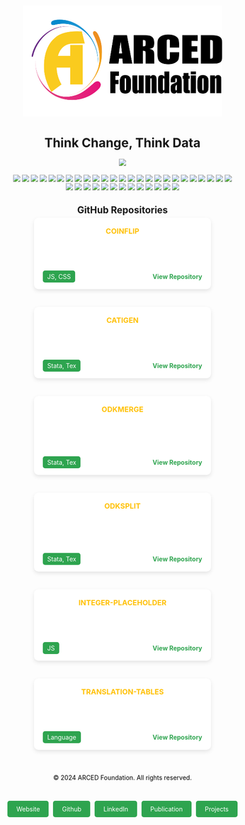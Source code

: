 <div align="center">
    <a href="https://github.com/mdyeates/my-portfolio">
      <img src="images/logo.png" alt="Logo" width="450" height="250">
    </a>
    <h1 align="center">Think Change, Think Data</h1>
   
  </div>
<div align="center">
<a href="https://github.com/ARCED-Foundation"><img src="https://img.shields.io/badge/GitHub-100000?style=for-the-badge&logo=github&logoColor=white"></a>
  
</div>

<br />

<div align="center">
<img src="https://img.shields.io/badge/VSCode-0078D4?style=for-the-badge&logo=visual%20studio%20code&logoColor=white">
<img src="https://img.shields.io/badge/Git-F05032?style=for-the-badge&logo=git&logoColor=white">
<img src="https://img.shields.io/badge/Python-3776AB?style=for-the-badge&logo=python&logoColor=white">
<img src="https://img.shields.io/badge/scikit_learn-F7931E?style=for-the-badge&logo=scikit-learn&logoColor=white">
<img src="https://img.shields.io/badge/HTML5-E34F26?style=for-the-badge&logo=html5&logoColor=white">
<img src="https://img.shields.io/badge/GNU%20Bash-4EAA25?style=for-the-badge&logo=GNU%20Bash&logoColor=white">
<img src="https://img.shields.io/badge/TensorFlow-FF6F00?style=for-the-badge&logo=TensorFlow&logoColor=white">
<img src="https://img.shields.io/badge/PyTorch-EE4C2C?style=for-the-badge&logo=PyTorch&logoColor=white">
<img src="https://img.shields.io/badge/CSS3-1572B6?style=for-the-badge&logo=css3&logoColor=white">
<img src="https://img.shields.io/badge/JavaScript-323330?style=for-the-badge&logo=javascript&logoColor=F7DF1E">
<img src="https://img.shields.io/badge/Java-ED8B00?style=for-the-badge&logo=java&logoColor=white">
<img src="https://img.shields.io/badge/Pandas-2C2D72?style=for-the-badge&logo=pandas&logoColor=white">
<img src="https://img.shields.io/badge/Numpy-777BB4?style=for-the-badge&logo=numpy&logoColor=white">
<img src="https://img.shields.io/badge/json-5E5C5C?style=for-the-badge&logo=json&logoColor=white">
<img src="https://img.shields.io/badge/SQLite-07405E?style=for-the-badge&logo=sqlite&logoColor=white">
<img src="https://img.shields.io/badge/Flutter-02569B?style=for-the-badge&logo=flutter&logoColor=white">
<img src="https://img.shields.io/badge/Node.js-43853D?style=for-the-badge&logo=node-dot-js&logoColor=white">
<img src="https://img.shields.io/badge/Julia-9558B2?style=for-the-badge&logo=julia&logoColor=white">
<img src="https://img.shields.io/badge/RASPBERRY%20PI-C51A4A.svg?&style=for-the-badge&logo=raspberry%20pi&logoColor=white">
<img src="https://img.shields.io/badge/Jupyter-F37626.svg?&style=for-the-badge&logo=Jupyter&logoColor=white">
<img src="https://img.shields.io/badge/Markdown-000000?style=for-the-badge&logo=markdown&logoColor=white">
<img src="https://img.shields.io/badge/Shell_Script-121011?style=for-the-badge&logo=gnu-bash&logoColor=white">
<img src="https://img.shields.io/badge/jQuery-0769AD?style=for-the-badge&logo=jquery&logoColor=white">
<img src="https://img.shields.io/badge/Spotify-1ED760?&style=for-the-badge&logo=spotify&logoColor=white">
<img src="https://img.shields.io/badge/Arduino-00979D?style=for-the-badge&logo=Arduino&logoColor=white">
<img src="https://img.shields.io/badge/Django-092E20?style=for-the-badge&logo=django&logoColor=green">
<img src="https://img.shields.io/badge/Gitpod-000000?style=for-the-badge&logo=gitpod&logoColor=#FFAE33">
<img src="https://img.shields.io/badge/Flask-000000?style=for-the-badge&logo=flask&logoColor=white">
<img src="https://img.shields.io/badge/Selenium-43B02A?style=for-the-badge&logo=Selenium&logoColor=white">
<img src="https://img.shields.io/badge/Heroku-430098?style=for-the-badge&logo=heroku&logoColor=white">
<img src="https://img.shields.io/badge/Google_chrome-4285F4?style=for-the-badge&logo=Google-chrome&logoColor=white">
<img src="https://img.shields.io/badge/iOS-000000?style=for-the-badge&logo=ios&logoColor=white">
<img src="https://img.shields.io/badge/Safari-FF1B2D?style=for-the-badge&logo=Safari&logoColor=white">
<img src="https://img.shields.io/badge/Linux-FCC624?style=for-the-badge&logo=linux&logoColor=black">
<img src="https://img.shields.io/badge/Ubuntu-E95420?style=for-the-badge&logo=ubuntu&logoColor=white">
<img src="https://img.shields.io/badge/Debian-A81D33?style=for-the-badge&logo=debian&logoColor=white">
<img src="https://img.shields.io/badge/Visual_Studio_Code-0078D4?style=for-the-badge&logo=visual%20studio%20code&logoColor=white">
<img src="https://img.shields.io/badge/pycharm-143?style=for-the-badge&logo=pycharm&logoColor=black&color=black&labelColor=green">
  <div style="margin-top: 3%">
      <h2 style="text-align: center; margin-bottom: 1%">GitHub Repositories</h2>
 <div
    style="
        display: flex;
          flex-wrap: wrap;
          justify-content: center;
          gap: 20px;
        "
      >
        <!-- Coinflip Repository Card -->
        <div
          style="
            width:400px;
            background-color: #ffffff;
            color:#ffffff;
            border-radius: 10px;
            box-shadow: 0px 4px 10px rgba(0, 0, 0, 0.1);
            margin-bottom: 20px;
            transition: transform 0.3s ease, background-color 0.3s ease;
            cursor: pointer;
          "
          onmouseover="this.style.transform='translateY(-5px)'; this.style.boxShadow='0px 8px 20px rgba(0, 0, 0, 0.2)'; this.style.backgroundColor='#ffc107'; this.style.color='white';"
          onmouseout="this.style.transform='translateY(0)'; this.style.boxShadow='0px 4px 10px rgba(0, 0, 0, 0.1)'; this.style.backgroundColor='navy'; this.style.color='#1a1a1a';"
        >
          <div style="padding: 20px">
            <h3 style="margin: 0; text-transform: uppercase; color: #ffc107">
              Coinflip
            </h3>
            <p style="margin: 10px 0 0">
              A SurveyCTO Field plug-in for coin flip simulation and randomly
              record a value.
            </p>
          </div>
          <div style="padding: 20px">
            <div
              style="
                display: flex;
                justify-content: space-between;
                align-items: center;
              "
            >
              <div>
                <span
                  style="
                    background-color: #2ea44f;
                    color: white;
                    padding: 5px 10px;
                    border-radius: 5px;
                  "
                  >JS, CSS</span
                >
                <span style="margin-left: 7px">Stars: 2</span>
                <span style="margin-left: 7px">Forks: 0</span>
              </div>
              <a
                href="https://github.com/ARCED-Foundation/coinflip"
                style="text-decoration: none; color: #2ea44f; font-weight: bold"
                >View Repository</a
              >
            </div>
          </div>
        </div>
 <!-- Catigen Repository Card -->
        <div
          style="
           width:400px;
            background-color: #ffffff;
            color:#ffffff;
            border-radius: 10px;
            box-shadow: 0px 4px 10px rgba(0, 0, 0, 0.1);
            margin-bottom: 20px;
            transition: transform 0.3s ease, background-color 0.3s ease;
            cursor: pointer;
          "
          onmouseover="this.style.transform='translateY(-5px)'; this.style.boxShadow='0px 8px 20px rgba(0, 0, 0, 0.2)'; this.style.backgroundColor='#ffc107'; this.style.color='white';"
          onmouseout="this.style.transform='translateY(0)'; this.style.boxShadow='0px 4px 10px rgba(0, 0, 0, 0.1)'; this.style.backgroundColor='navy'; this.style.color='#1a1a1a';"
        >
          <div style="padding: 20px">
            <h3 style="margin: 0; text-transform: uppercase; color: #ffc107">
              Catigen
            </h3>
            <p style="margin: 10px 0 0">
              A Stata command to automatically generate SurveyCTO advanced CATI
              from a SurveyCTO CAPI.
            </p>
          </div>
          <div style="padding: 20px">
            <div
              style="
                display: flex;
                justify-content: space-between;
                align-items: center;
              "
            >
              <div>
                <span
                  style="
                    background-color: #2ea44f;
                    color: white;
                    padding: 5px 10px;
                    border-radius: 5px;
                  "
                  >Stata, Tex</span
                >
                <span style="margin-left: 7px">Stars: 2</span>
                <span style="margin-left: 7px">Forks: 1</span>
              </div>
              <a
                href="https://github.com/ARCED-Foundation/catigen"
                style="text-decoration: none; color: #2ea44f; font-weight: bold"
                >View Repository</a
              >
            </div>
          </div>
        </div>
 <!-- Odkmerge Repository Card -->
        <div
          style="
           width:400px;
            background-color: #ffffff;
            color:#ffffff;
            border-radius: 10px;
            box-shadow: 0px 4px 10px rgba(0, 0, 0, 0.1);
            margin-bottom: 20px;
            transition: transform 0.3s ease, background-color 0.3s ease;
            cursor: pointer;
          "
          onmouseover="this.style.transform='translateY(-5px)'; this.style.boxShadow='0px 8px 20px rgba(0, 0, 0, 0.2)'; this.style.backgroundColor='#ffc107'; this.style.color='white';"
          onmouseout="this.style.transform='translateY(0)'; this.style.boxShadow='0px 4px 10px rgba(0, 0, 0, 0.1)'; this.style.backgroundColor='navy'; this.style.color='#1a1a1a';"
        >
          <div style="padding: 20px">
            <h3 style="margin: 0; text-transform: uppercase; color: #ffc107">
              Odkmerge
            </h3>
            <p style="margin: 10px 0 0">
              A Stata module to merge selected variables from the parent file to
              the children files generated from ODK or SurveyCTO.
            </p>
          </div>
          <div style="padding: 20px">
            <div
              style="
                display: flex;
                justify-content: space-between;
                align-items: center;
              "
            >
              <div>
                <span
                  style="
                    background-color: #2ea44f;
                    color: white;
                    padding: 5px 10px;
                    border-radius: 5px;
                  "
                  >Stata, Tex</span
                >
                <span style="margin-left: 7px">Stars: 3</span>
                <span style="margin-left: 7px">Forks: 0</span>
              </div>
              <a
                href="https://github.com/ARCED-Foundation/odkmerge"
                style="text-decoration: none; color: #2ea44f; font-weight: bold"
                >View Repository</a
              >
            </div>
          </div>
        </div>
  <!-- Odksplit Repository Card -->
        <div
          style="
         width:400px;
            background-color: #ffffff;
            color:#ffffff;
            border-radius: 10px;
            box-shadow: 0px 4px 10px rgba(0, 0, 0, 0.1);
            margin-bottom: 20px;
            transition: transform 0.3s ease, background-color 0.3s ease;
            cursor: pointer;
          "
          onmouseover="this.style.transform='translateY(-5px)'; this.style.boxShadow='0px 8px 20px rgba(0, 0, 0, 0.2)'; this.style.backgroundColor='#ffc107'; this.style.color='white';"
          onmouseout="this.style.transform='translateY(0)'; this.style.boxShadow='0px 4px 10px rgba(0, 0, 0, 0.1)'; this.style.backgroundColor='navy'; this.style.color='#1a1a1a';"
        >
          <div style="padding: 20px">
            <h3 style="margin: 0; text-transform: uppercase; color: #ffc107">
              Odksplit
            </h3>
            <p style="margin: 10px 0 0">
              Odksplit is a Stata module to label the variables, assign
              corresponding value labels, and split and label multiple response
              variables generated from ODK.
            </p>
          </div>
          <div style="padding: 20px">
            <div
              style="
                display: flex;
                justify-content: space-between;
                align-items: center;
              "
            >
              <div>
                <span
                  style="
                    background-color: #2ea44f;
                    color: white;
                    padding: 5px 10px;
                    border-radius: 5px;
                  "
                  >Stata, Tex</span
                >
                <span style="margin-left: 7px">Stars: 2</span>
                <span style="margin-left: 7px">Forks: 1</span>
              </div>
              <a
                href="https://github.com/ARCED-Foundation/odksplit"
                style="text-decoration: none; color: #2ea44f; font-weight: bold"
                >View Repository</a
              >
            </div>
          </div>
        </div>
 <!-- Integer-placeholder Repository Card -->
        <div
          style="
            width:400px;
            background-color: #ffffff;
            color:#ffffff;
            border-radius: 10px;
            box-shadow: 0px 4px 10px rgba(0, 0, 0, 0.1);
            margin-bottom: 20px;
            transition: transform 0.3s ease, background-color 0.3s ease;
            cursor: pointer;
          "
          onmouseover="this.style.transform='translateY(-5px)'; this.style.boxShadow='0px 8px 20px rgba(0, 0, 0, 0.2)'; this.style.backgroundColor='#ffc107'; this.style.color='white';"
          onmouseout="this.style.transform='translateY(0)'; this.style.boxShadow='0px 4px 10px rgba(0, 0, 0, 0.1)'; this.style.backgroundColor='navy'; this.style.color='#1a1a1a';"
        >
          <div style="padding: 20px">
            <h3 style="margin: 0; color: #ffc107; text-transform: uppercase">
              Integer-placeholder
            </h3>
            <p style="margin: 10px 0 0">
              A simple replacement for the default integer field with dynamic
              input text in the placeholder.
            </p>
          </div>
          <div style="padding: 20px">
            <div
              style="
                display: flex;
                justify-content: space-between;
                align-items: center;
              "
            >
              <div>
                <span
                  style="
                    background-color: #2ea44f;
                    color: white;
                    padding: 5px 10px;
                    border-radius: 5px;
                  "
                  >JS</span
                >
                <span style="margin-left: 7px">Stars: 0</span>
                <span style="margin-left: 7px">Forks: 0</span>
              </div>
              <a
                href="https://github.com/ARCED-Foundation/integer-placeholder"
                style="text-decoration: none; color: #2ea44f; font-weight: bold"
                >View Repository</a
              >
            </div>
          </div>
        </div>
  <!-- Translation-tables Repository Card -->
        <div
          style="
        width:400px;
            background-color: #ffffff;
            color:#ffffff;
            border-radius: 10px;
            box-shadow: 0px 4px 10px rgba(0, 0, 0, 0.1);
            margin-bottom: 20px;
            transition: transform 0.3s ease, background-color 0.3s ease;
            cursor: pointer;
          "
          onmouseover="this.style.transform='translateY(-5px)'; this.style.boxShadow='0px 8px 20px rgba(0, 0, 0, 0.2)'; this.style.backgroundColor='#ffc107'; this.style.color='white';"
          onmouseout="this.style.transform='translateY(0)'; this.style.boxShadow='0px 4px 10px rgba(0, 0, 0, 0.1)'; this.style.backgroundColor='navy'; this.style.color='#1a1a1a';"
        >
          <div style="padding: 20px">
            <h3 style="margin: 0; color: #ffc107; text-transform: uppercase">
              Translation-tables
            </h3>
            <p style="margin: 10px 0 0">
              This repo contains translations for SurveyCTO web form components.
            </p>
          </div>
          <div style="padding: 20px">
            <div
              style="
                display: flex;
                justify-content: space-between;
                align-items: center;
              "
            >
              <div>
                <span
                  style="
                    background-color: #2ea44f;
                    color: white;
                    padding: 5px 10px;
                    border-radius: 5px;
                  "
                  >Language</span
                >
                <span style="margin-left: 7px">Stars: 0</span>
                <span style="margin-left: 7px">Forks: 0</span>
              </div>
              <a
                href="https://github.com/ARCED-Foundation/translation-tables"
                style="text-decoration: none; color: #2ea44f; font-weight: bold"
                >View Repository</a
              >
            </div>
          </div>
        </div>
      </div>
    </div>

  <footer
      style="
          color: rgb(0, 0, 0);
         padding: 20px;
        text-align: center;
      "
    >
      <p>&copy; 2024 ARCED Foundation. All rights reserved.</p>
       
</footer>

</div>
   <div style="display: flex; padding: 2%; justify-content: center">
      <a
        href="https://arced.foundation/"
        style="
          background-color: #2ea44f;
          color: white;
          padding: 10px 20px;
          text-decoration: none;
          border-radius: 5px;
          margin-right: 10px;
        "
        >Website</a
      >
      <a
        href="https://github.com/ARCED-Foundation"
        style="
          background-color: #2ea44f;
          color: white;
          padding: 10px 20px;
          text-decoration: none;
          border-radius: 5px;
          margin-right: 10px;
        "
        >Github</a
      >
      <a
        href="https://www.linkedin.com/company/aarced/?originalSubdomain=bd"
        style="
          background-color: #2ea44f;
          color: white;
          padding: 10px 20px;
          text-decoration: none;
          border-radius: 5px;
          margin-right: 10px;
        "
        >LinkedIn</a
      >
      <a
        href="https://arced.foundation/publication.php"
        style="
          background-color: #2ea44f;
          color: white;
          padding: 10px 20px;
          text-decoration: none;
          border-radius: 5px;
          margin-right: 10px;
        "
        >Publication</a
      >
      <a
        href="https://arced.foundation/project.php"
        style="
          background-color: #2ea44f;
          color: white;
          padding: 10px 20px;
          text-decoration: none;
          border-radius: 5px;
        "
        >Projects</a
      >
    </div>
